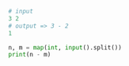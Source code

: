 ```python
# input
3 2
# output => 3 - 2
1
```



```python
n, m = map(int, input().split())
print(n - m)
```

